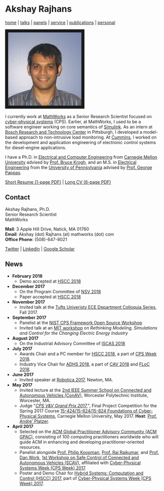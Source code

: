 # Akshay Rajhans
[home](index.html) \| [talks](talks.html) \| [panels](panels.html) \| [service](service.html) \| [publications](publications.html) \| [personal](personal.html)

<a><img src="files/pictures/arajhans.jpg" 
alt="Akshay Rajhans" width="240" height="240" border="10" /></a>

I currently work at [MathWorks](https://www.mathworks.com) as a Senior Research Scientist focused on [cyber-physical systems](http://www.mathworks.com/discovery/cyber-physical-systems.html) (CPS). Earlier, at MathWorks, I used to be a software engineer working on core semantics of [Simulink](https://www.mathworks.com/products/simulink.html). As an intern at [Bosch Research and Technology Center](http://www.bosch.us/content/language1/html/rtc.htm) in Pittsburgh, I developed a model-based approach to non-intrusive load monitoring. At [Cummins](http://www.cumminsindia.com/), I worked on the development and application engineering of electronic control systems for diesel-engine applications. 

I have a Ph.D. in [Electrical and Computer Engineering](https://www.ece.cmu.edu/) from [Carnegie Mellon University](https://www.cmu.edu/) advised by [Prof. Bruce Krogh](https://www.ece.cmu.edu/directory/department/faculty/K/Bruce_Krogh_89.html), and an M.S. in [Electrical Engineering](https://www.ese.upenn.edu/) from the [University of Pennsylvania](https://www.ese.upenn.edu/) advised by [Prof. George Pappas](https://www.seas.upenn.edu/~pappasg). 

[Short Resume (1-page PDF)](files/docs/AkshayRajhansResume.pdf) \| [Long CV (6-page PDF)](files/docs/AkshayRajhansCV.pdf)

## Contact
Akshay Rajhans, Ph.D. <br/>
Senior Research Scientist <br/>
MathWorks

**Mail**: 3 Apple Hill Drive, Natick, MA 01760 <br/>
**Email**: Akshay (dot) Rajhans (at) mathworks (dot) com <br/>
**Office Phone**: (508)-647-8021

[Twitter](https://twitter.com/rajhans) \| [LinkedIn](https://www.linkedin.com/in/rajhans) \| [Google Scholar](https://scholar.google.com/citations?user=522zploAAAAJ&hl=en&oi=ao)

## News
- **February 2018**
  - Demo accepted at [HSCC 2018](https://www.hscc2018.deib.polimi.it)
- **December 2017** 
  - On the Program Committee of [NSV 2018](https://nsv-2018.github.io/nsv2018/)
  - Paper accepted at [HSCC 2018](https://www.hscc2018.deib.polimi.it)
- **November 2017** 
  - Invited talk at the [Tufts Univeristy ECE Department Colloquia Series](http://engineering.tufts.edu/ece/colloquia/), Fall 2017.
- **September 2017** 
  - Panelist at the [NIST CPS Framework Open Source Workshop](https://www.nist.gov/news-events/events/2017/09/cps-framework-open-source-workshop) 
  - Invited talk at an [MIT workshop](talks.html) on *Rethinking Modeling, Simulations and Control for the Changing Electric Energy Industry*
- **August 2017** 
  - On the Industrial Advisory Committee of [ISCAS 2018](http://www.iscas2018.org)
- **July 2017**
  - Awards Chair and a PC member for [HSCC 2018](https://www.hscc2018.deib.polimi.it), a part of [CPS Week 2018](https://cister.isep.ipp.pt/cpsweek2018/). 
  - Industry Vice Chair for [ADHS 2018](http://www.cs.ox.ac.uk/conferences/ADHS18/), a part of [CAV 2018](http://cavconference.org/2018/) and [FLoC 2018](http://www.floc2018.org). 
- **June 2017**
  - Invited speaker at [Robotica 2017](http://auvsinewengland.org/events-3/robotica-2017/robotica-2017-agenda/robotica-2017-program.html), Newton, MA.
- **May 2017**
  - Invited lecture at the [2nd IEEE Summer School on Connected and Autonomous Vehicles (ConAV)](https://www.nist.gov/news-events/events/2016/08/exploring-dimensions-trustworthiness-challenges-and-opportunities), Worcester Polytechnic Institute, Worcester, MA. 
  - Judge "[*CPS V&V Grand Prix 2017,*](http://www.cs.cmu.edu/~aplatzer/course/fcps17-competition.html)", Final Project Competition for the Spring 2017 Course [15-424/15-624/15-824 Foundations of Cyber-Physical Systems](http://www.cs.cmu.edu/~aplatzer/course/fcps17.html), Carnegie Mellon University, May 2017. **Host**: [Prof. Andre' Platzer](http://www.cs.cmu.edu/~aplatzer/). 
- **April 2017**
  - Selected on the [ACM Global Practitioner Advisory Community (ACM GPAC)](https://www.acm.org/education/gpac), consisting of 100 computing practitioners worldwide who will guide ACM in enhancing and developing practitioner-oriented resources.
  - Panelist alongside [Prof. Philip Koopman](https://users.ece.cmu.edu/~koopman/), [Prof. Raj Rajkumar](https://users.ece.cmu.edu/~raj/), and [Prof. Dan Work](https://publish.illinois.edu/dbwork/), [1st Workshop on Safe Control of Connected and Autonomous Vehicles (SCAV)](https://scav.in.tum.de/), affiliated with [Cyber-Physical Systems Week (CPS Week) 2017](https://cpsweek2017.ece.cmu.edu/).
  - Poster and Demo Chair for [Hybrid Systems: Computation and Control (HSCC) 2017](http://hscc2017.ece.illinois.edu/), part of [Cyber-Physical Systems Week (CPS Week) 2017](https://cpsweek2017.ece.cmu.edu/).
